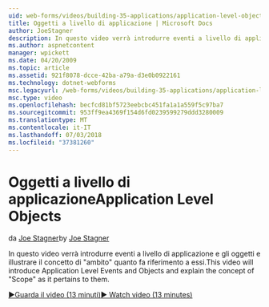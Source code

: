 ```yaml
---
uid: web-forms/videos/building-35-applications/application-level-objects
title: Oggetti a livello di applicazione | Microsoft Docs
author: JoeStagner
description: In questo video verrà introdurre eventi a livello di applicazione e gli oggetti e illustrare il concetto di &quot;ambito&quot; quanto fa riferimento a essi.
ms.author: aspnetcontent
manager: wpickett
ms.date: 04/20/2009
ms.topic: article
ms.assetid: 921f8078-dcce-42ba-a79a-d3e0b0922161
ms.technology: dotnet-webforms
msc.legacyurl: /web-forms/videos/building-35-applications/application-level-objects
msc.type: video
ms.openlocfilehash: becfcd81bf5723eebcbc451fa1a1a559f5c97ba7
ms.sourcegitcommit: 953ff9ea4369f154d6fd0239599279ddd3280009
ms.translationtype: MT
ms.contentlocale: it-IT
ms.lasthandoff: 07/03/2018
ms.locfileid: "37381260"
---
```

<a name="application-level-objects"></a><span data-ttu-id="26e2e-103">Oggetti a livello di applicazione</span><span class="sxs-lookup"><span data-stu-id="26e2e-103">Application Level Objects</span></span>
====================
<span data-ttu-id="26e2e-104">da [Joe Stagner](https://github.com/JoeStagner)</span><span class="sxs-lookup"><span data-stu-id="26e2e-104">by [Joe Stagner](https://github.com/JoeStagner)</span></span>

<span data-ttu-id="26e2e-105">In questo video verrà introdurre eventi a livello di applicazione e gli oggetti e illustrare il concetto di &quot;ambito&quot; quanto fa riferimento a essi.</span><span class="sxs-lookup"><span data-stu-id="26e2e-105">This video will introduce Application Level Events and Objects and explain the concept of &quot;Scope&quot; as it pertains to them.</span></span>

[<span data-ttu-id="26e2e-106">&#9654;Guarda il video (13 minuti)</span><span class="sxs-lookup"><span data-stu-id="26e2e-106">&#9654; Watch video (13 minutes)</span></span>](https://channel9.msdn.com/Blogs/ASP-NET-Site-Videos/application-level-objects)

